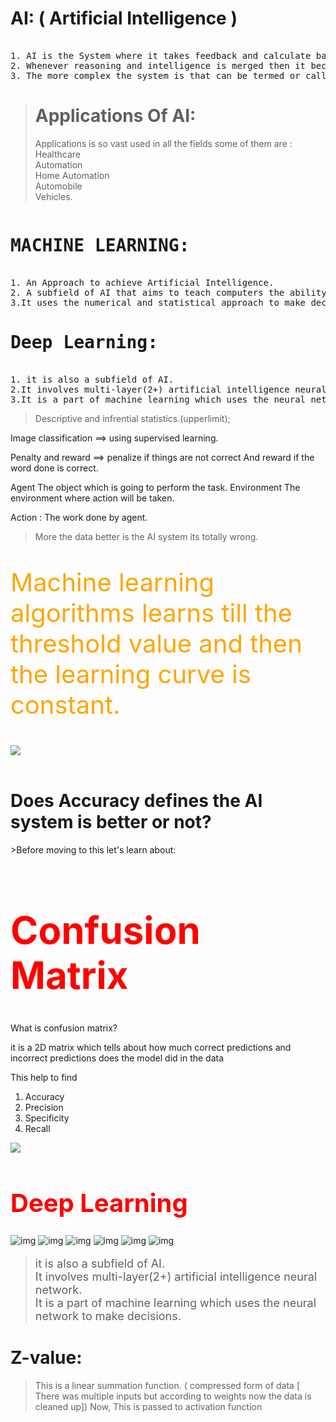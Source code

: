 # AI: ( Artificial Intelligence )
<pre> 
1. AI is the System where it takes feedback and calculate based on data and become better to make decision next time.
2. Whenever reasoning and intelligence is merged then it become AI.
3. The more complex the system is that can be termed or called as AI.
</pre>

># Applications Of AI:
> Applications is so vast used in all the fields some of them are : <br>
> Healthcare <br> Automation <br> Home Automation<br>Automobile <br>Vehicles.
<pre>
<h1>MACHINE LEARNING:</h1>
1. An Approach to achieve Artificial Intelligence.
2. A subfield of AI that aims to teach computers the ability to learn instead of explicitly programming every rule.
3.It uses the numerical and statistical approach to make decision.
<h1>Deep Learning:</h1>
1. it is also a subfield of AI.
2.It involves multi-layer(2+) artificial intelligence neural network.
3.It is a part of machine learning which uses the neural network to make decisions.
</pre>
> Descriptive  and infrential statistics.(upperlimit);

Image classification ==> using supervised learning.



Penalty and reward ==> penalize if things are not correct And reward if the word done is correct.


Agent  The object which is going to perform the task.
Environment  The environment where action will be taken.

Action : The work done by agent.


> More the data better is the AI system its totally wrong.
<p style="color:orange; font-size:40px">Machine learning algorithms learns till the threshold value and then the learning curve is constant.</p>
<img src="thresholdeffect.png" >

<br>
<br>
<p>
<h1>Does Accuracy defines the AI system is better or not?</h1>
>Before moving to this let's learn about: 
<h1 style="font-size:60px; color:red;" >Confusion Matrix</h1>
<p> What is confusion matrix? </p>
<p>it is a 2D matrix which tells about how much correct predictions and incorrect predictions does the model did in the data</p>
<p> This help to find <ol> <li>Accuracy</li> <li>Precision</li><li>Specificity</li> <li>Recall</li></ol>
<img src= "https://miro.medium.com/max/1400/1*wwZZ1GtWDkop_vJIFdMkjA.png">
</p>


<h1 style="color:red; font-size:40px">
Deep Learning
</h1>

<img src="./dl1.jpg" alt="img">
<img src="dl2.jpg" alt="img">
<img src="dl3.jpg" alt="img">
<img src="dl4.jpg" alt="img">
<img src="dl5.jpg" alt="img">
<img src="dl6.jpg" alt="img">


> <p style ="font-size:18">it is also a subfield of AI.<br>
> It involves multi-layer(2+) artificial intelligence neural network.<br>
> It is a part of machine learning which uses the neural network to make decisions.
</p>

# Z-value:
> This is a linear summation function.
>( compressed form of data [ There was multiple inputs but according to weights now the data is cleaned up])
> Now, This is passed to activation function

